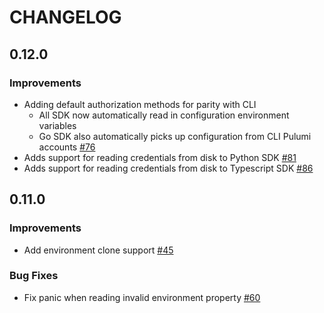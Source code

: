 CHANGELOG
=========

## 0.12.0

### Improvements

- Adding default authorization methods for parity with CLI
  - All SDK now automatically read in configuration environment variables
  - Go SDK also automatically picks up configuration from CLI Pulumi accounts
  [#76](https://github.com/pulumi/esc-sdk/pull/76)
- Adds support for reading credentials from disk to Python SDK
  [#81](https://github.com/pulumi/esc-sdk/pull/81)
- Adds support for reading credentials from disk to Typescript SDK
  [#86](https://github.com/pulumi/esc-sdk/pull/86)

## 0.11.0

### Improvements

- Add environment clone support
  [#45](https://github.com/pulumi/esc-sdk/pull/45)

### Bug Fixes

- Fix panic when reading invalid environment property
  [#60](https://github.com/pulumi/esc-sdk/pull/60)

